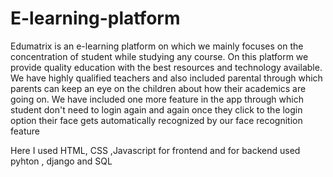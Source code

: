 # E-learning-platform

Edumatrix is an e-learning platform on which we mainly focuses on the concentration of
student while studying any course. On this platform we provide quality education with the best resources and 
technology available. We have highly qualified teachers and also included parental through which parents can keep 
an eye on the children about how their academics are going on. We have included one more feature in the app through which student 
don't need to login again and again once they click to the login option their face gets automatically recognized by
our face recognition feature


Here I used HTML, CSS ,Javascript  for frontend and 
for backend used pyhton , django and SQL
